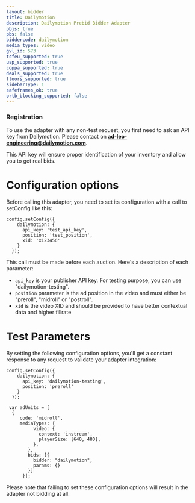 ```yaml
---
layout: bidder
title: Dailymotion
description: Dailymotion Prebid Bidder Adapter
pbjs: true
pbs: false
biddercode: dailymotion
media_types: video
gvl_id: 573
tcfeu_supported: true
usp_supported: true
coppa_supported: true
deals_supported: true
floors_supported: true
sidebarType: 1
safeframes_ok: true
ortb_blocking_supported: false
---
```


### Registration
To use the adapter with any non-test request, you first need to ask an API key from Dailymotion. Please contact on **ad-leo-engineering@dailymotion.com**.

This API key will ensure proper identification of your inventory and allow you to get real bids.

# Configuration options

Before calling this adapter, you need to set its configuration with a call to setConfig like this:
```
config.setConfig({
    dailymotion: {
      api_key: 'test_api_key',
      position: 'test_position',
      xid: 'x123456'
    }
  });
```
This call must be made before each auction. Here's a description of each parameter:
* `api_key` is your publisher API key. For testing purpose, you can use "dailymotion-testing".
* `position` parameter is the ad position in the video and must either be "preroll", "midroll" or "postroll".
* `xid` is the video XID and should be provided to have better contextual data and higher fillrate

# Test Parameters

By setting the following configuration options, you'll get a constant response to any request to validate your adapter integration:
```
config.setConfig({
    dailymotion: {
      api_key: 'dailymotion-testing',
      position: 'preroll'
    }
  });
```
```
 var adUnits = [
  {
     code: 'midroll',
     mediaTypes: {
          video: {
            context: 'instream',
            playerSize: [640, 480],
          },
        },
        bids: [{
          bidder: "dailymotion",
          params: {}
        }]
      }];
```

Please note that failing to set these configuration options will result in the adapter not bidding at all.
